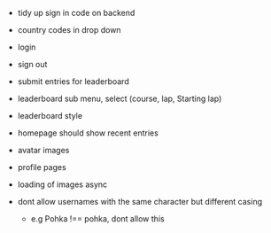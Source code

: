 * tidy up sign in code on backend
* country codes in drop down
* login
* sign out
* submit entries for leaderboard
* leaderboard sub menu, select (course, lap, Starting lap)
* leaderboard style
* homepage should show recent entries
* avatar images
* profile pages
* loading of images async

* dont allow usernames with the same character but different casing
  * e.g Pohka !== pohka, dont allow this